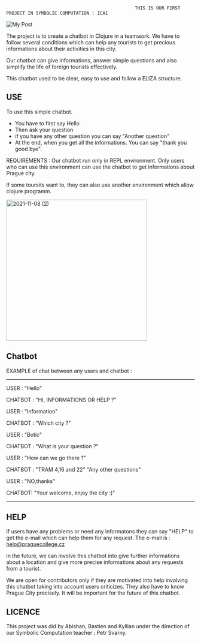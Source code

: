                                                     THIS IS OUR FIRST PROJECT IN SYMBOLIC COMPUTATION : ICA1
                                                         
                                                         
![My Post](https://user-images.githubusercontent.com/92300609/140782329-167cf542-f4b9-491d-afe7-f1a621d2b066.jpg)


The project is to create a chatbot in Clojure in a teamwork.
We have to follow several conditions which can help any tourists to get precious informations about their activities in this city. 

Our chatbot can give informations, answer simple questions and also simplify the life of foreign tourists effectively.

This chatbot used to be clear, easy to use and follow a ELIZA structure.

## USE

To use this simple chatbot.
   - You have to first say Hello
   - Then ask your question
   - if you have any other question you can say "Another question"
   - At the end, when you get all the informations. You can say "thank you good bye".
   
   
REQUIREMENTS : Our chatbot run only in REPL environment.
Only users who can use this environment can use the chatbot to get informations about Prague city.

If some toursits want to, they can also use another environment which allow clojure programm.




<img width="376" alt="2021-11-08 (2)" src="https://user-images.githubusercontent.com/92300609/140785349-ae27717b-1b65-4213-854c-988da81f1490.png">









## Chatbot 


EXAMPLE of chat between any users and chatbot :

_____________________________________________

USER : "Hello"

CHATBOT : "HI, INFORMATIONS OR HELP ?"

USER : "Information"

CHATBOT : "Which city ?"

USER : "Botic" 

CHATBOT : "What is your question ?"

USER : "How can we go there ?"

CHATBOT : "TRAM 4,16 and 22" 
          "Any other questions"

USER : "NO,thanks"

CHATBOT: "Your welcome, enjoy the city :)"

___________________________________________

## HELP

If users have any problems or need any informatons they can say "HELP" to get the e-mail which can help them for any request.
The e-mail is : help@praguecollege.cz

in the future, we can involve this chatbot into give further informations about a location and give more precise informations about any requests from a tourist.

We are open for contributors only if they are motivated into help involving this chatbot taking into account users criticizes.
They also have to know Prague City precisely. It will be important for the future of this chatbot.


## LICENCE


This project was did by Abishan, Bastien and Kyllian under the direction of our Symbolic Computation teacher : Petr Svarny.







